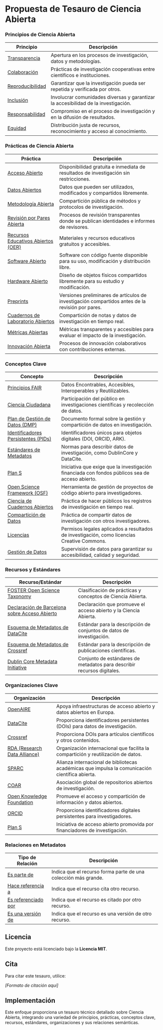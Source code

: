 # Propuesta de Tesauro de Ciencia Abierta

### Principios de Ciencia Abierta

| **Principio**  | **Descripción**  |
|--------------|----------------|
| [Transparencia](#transparencia)  | Apertura en los procesos de investigación, datos y metodologías. |
| [Colaboración](#colaboracion)  | Prácticas de investigación cooperativas entre científicos e instituciones. |
| [Reproducibilidad](#reproducibilidad)  | Garantizar que la investigación pueda ser repetida y verificada por otros. |
| [Inclusión](#inclusion)  | Involucrar comunidades diversas y garantizar la accesibilidad de la investigación. |
| [Responsabilidad](#responsabilidad)  | Compromiso en el proceso de investigación y en la difusión de resultados. |
| [Equidad](#equidad)  | Distribución justa de recursos, reconocimiento y acceso al conocimiento. |

### Prácticas de Ciencia Abierta

| **Práctica**  | **Descripción**  |
|--------------|----------------|
| [Acceso Abierto](#acceso-abierto)  | Disponibilidad gratuita e inmediata de resultados de investigación sin restricciones. |
| [Datos Abiertos](#datos-abiertos)  | Datos que pueden ser utilizados, modificados y compartidos libremente. |
| [Metodología Abierta](#metodologia-abierta)  | Compartición pública de métodos y protocolos de investigación. |
| [Revisión por Pares Abierta](#revision-por-pares-abierta)  | Procesos de revisión transparentes donde se publican identidades e informes de revisores. |
| [Recursos Educativos Abiertos (OER)](#recursos-educativos-abiertos)  | Materiales y recursos educativos gratuitos y accesibles. |
| [Software Abierto](#software-abierto)  | Software con código fuente disponible para su uso, modificación y distribución libre. |
| [Hardware Abierto](#hardware-abierto)  | Diseño de objetos físicos compartidos libremente para su estudio y modificación. |
| [Preprints](#preprints)  | Versiones preliminares de artículos de investigación compartidos antes de la revisión por pares. |
| [Cuadernos de Laboratorio Abiertos](#cuadernos-laboratorio-abiertos)  | Compartición de notas y datos de investigación en tiempo real. |
| [Métricas Abiertas](#metricas-abiertas)  | Métricas transparentes y accesibles para evaluar el impacto de la investigación. |
| [Innovación Abierta](#innovacion-abierta)  | Procesos de innovación colaborativos con contribuciones externas. |

### Conceptos Clave

| **Concepto**  | **Descripción**  |
|--------------|----------------|
| [Principios FAIR](#principios-fair)  | Datos Encontrables, Accesibles, Interoperables y Reutilizables. |
| [Ciencia Ciudadana](#ciencia-ciudadana)  | Participación del público en investigaciones científicas y recolección de datos. |
| [Plan de Gestión de Datos (DMP)](#plan-gestion-datos)  | Documento formal sobre la gestión y compartición de datos en investigación. |
| [Identificadores Persistentes (PIDs)](#identificadores-persistentes)  | Identificadores únicos para objetos digitales (DOI, ORCID, ARK). |
| [Estándares de Metadatos](#estandares-metadatos)  | Normas para describir datos de investigación, como DublinCore y DataCite. |
| [Plan S](#plan-s)  | Iniciativa que exige que la investigación financiada con fondos públicos sea de acceso abierto. |
| [Open Science Framework (OSF)](#open-science-framework)  | Herramienta de gestión de proyectos de código abierto para investigadores. |
| [Ciencia de Cuadernos Abiertos](#ciencia-cuadernos-abiertos)  | Práctica de hacer públicos los registros de investigación en tiempo real. |
| [Compartición de Datos](#comparticion-datos)  | Práctica de compartir datos de investigación con otros investigadores. |
| [Licencias](#licencias)  | Permisos legales aplicados a resultados de investigación, como licencias Creative Commons. |
| [Gestión de Datos](#gestion-datos)  | Supervisión de datos para garantizar su accesibilidad, calidad y seguridad. |

### Recursos y Estándares

| **Recurso/Estándar**  | **Descripción**  |
|----------------|----------------|
| [FOSTER Open Science Taxonomy](https://www.fosteropenscience.eu/foster-taxonomy/open-science-taxonomy)  | Clasificación de prácticas y conceptos de Ciencia Abierta. |
| [Declaración de Barcelona sobre Acceso Abierto](https://www.budapestopenaccessinitiative.org/barcelona-declaration)  | Declaración que promueve el acceso abierto y la Ciencia Abierta. |
| [Esquema de Metadatos de DataCite](https://schema.datacite.org/meta/kernel-4.3/doc/DataCite-MetadataKernel_v4.3.pdf)  | Estándar para la descripción de conjuntos de datos de investigación. |
| [Esquema de Metadatos de Crossref](https://www.crossref.org/schema/)  | Estándar para la descripción de publicaciones científicas. |
| [Dublin Core Metadata Initiative](http://dublincore.org/)  | Conjunto de estándares de metadatos para describir recursos digitales. |

### Organizaciones Clave

| **Organización**  | **Descripción**  |
|----------------|----------------|
| [OpenAIRE](https://www.openaire.eu/)  | Apoya infraestructuras de acceso abierto y datos abiertos en Europa. |
| [DataCite](https://datacite.org/)  | Proporciona identificadores persistentes (DOIs) para datos de investigación. |
| [Crossref](https://www.crossref.org/)  | Proporciona DOIs para artículos científicos y otros contenidos. |
| [RDA (Research Data Alliance)](https://www.rd-alliance.org/)  | Organización internacional que facilita la compartición y reutilización de datos. |
| [SPARC](https://sparcopen.org/)  | Alianza internacional de bibliotecas académicas que impulsa la comunicación científica abierta. |
| [COAR](https://www.coar-repositories.org/)  | Asociación global de repositorios abiertos de investigación. |
| [Open Knowledge Foundation](https://okfn.org/)  | Promueve el acceso y compartición de información y datos abiertos. |
| [ORCID](https://orcid.org/)  | Proporciona identificadores digitales persistentes para investigadores. |
| [Plan S](https://www.coalition-s.org/)  | Iniciativa de acceso abierto promovida por financiadores de investigación. |

### Relaciones en Metadatos

| **Tipo de Relación**  | **Descripción**  |
|----------------|----------------|
| [Es parte de](#es-parte-de)  | Indica que el recurso forma parte de una colección más grande. |
| [Hace referencia a](#hace-referencia-a)  | Indica que el recurso cita otro recurso. |
| [Es referenciado por](#es-referenciado-por)  | Indica que el recurso es citado por otro recurso. |
| [Es una versión de](#es-una-version-de)  | Indica que el recurso es una versión de otro recurso. |

## Licencia

Este proyecto está licenciado bajo la **Licencia MIT**.

## Cita

Para citar este tesauro, utilice:

*[Formato de citación aquí]*

## Implementación

Este enfoque proporciona un tesauro técnico detallado sobre Ciencia Abierta, integrando una variedad de principios, prácticas, conceptos clave, recursos, estándares, organizaciones y sus relaciones semánticas.

